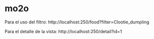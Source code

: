 # mo2o
Para el uso del filtro: 
http://localhost:250/food?filter=Clootie_dumpling

Para el detalle de la vista:
http://localhost:250/detail?id=1
